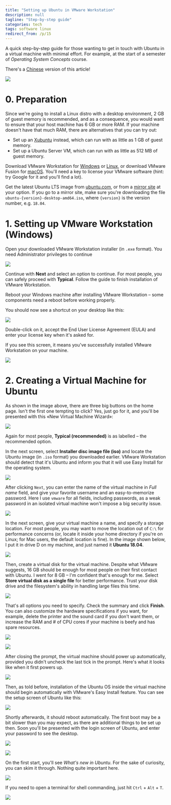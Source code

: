 ```yaml
---
title: "Setting up Ubuntu in VMware Workstation"
description: null
tagline: "Step-by-step guide"
categories: tech
tags: software linux
redirect_from: /p/15
---
```


A quick step-by-step guide for those wanting to get in touch with Ubuntu in a virtual machine with minimal effort. For example, at the start of a semester of *Operating System Concepts* course.

There's a [Chinese](/p/15-cn) version of this article!

![](/image/setup-vmware/vmware-splash.png)

# 0. Preparation

Since we're going to install a Linux distro with a desktop environment, 2 GB of guest memory is recommended, and as a consequence, you would want to ensure that your host machine has 6 GB or more RAM. If your machine doesn't have that much RAM, there are alternatives that you can try out:

- Set up an [Xubuntu](https://xubuntu.org/) instead, which can run with as little as 1 GB of guest memory.
- Set up a Ubuntu Server VM, which can run with as little as 512 MB of guest memory.

Download VMware Workstation for [Windows][vmware-w] or [Linux][vmware-l], or download VMware Fusion for [macOS][vmware-m]. You'll need a key to license your VMware software (hint: try Google for it and you'll find a lot).

Get the latest Ubuntu LTS image from [ubuntu.com][1], or from a [mirror site][2] at your option. If you go to a mirror site, make sure you're downloading the file `ubuntu-{version}-desktop-amd64.iso`, where `{version}` is the version number, e.g. `18.04`.

# 1. Setting up VMware Workstation (Windows)

Open your downloaded VMware Workstation installer (in `.exe` format). You need Administrator privileges to continue

![](/image/setup-vmware/vm-1.png)

Continue with **Next** and select an option to continue. For most people, you can safely proceed with **Typical**. Follow the guide to finish installation of VMware Workstation.

Reboot your Windows machine after installing VMware Workstation &ndash; some components need a reboot before working properly.

You should now see a shortcut on your desktop like this:

![](/image/setup-vmware/Win10-tile.png)

Double-click on it, accept the End User License Agreement (EULA) and enter your license key when it's asked for.

If you see this screen, it means you've successfully installed VMware Workstation on your machine.

![](/image/setup-vmware/home-page.png)

# 2. Creating a Virtual Machine for Ubuntu

As shown in the image above, there are three big buttons on the home page. Isn't the first one tempting to click? Yes, just go for it, and you'll be presented with this «New Virtual Machine Wizard»:

![](/image/setup-vmware/nvmw-1.png)

Again for most people, **Typical (recommended)** is as labelled &ndash; the recommended option.

In the next screen, select **Installer disc image file (iso)** and locate the Ubuntu image (in `.iso` format) you downloaded earlier. VMware Workstation should detect that it's Ubuntu and inform you that it will use Easy Install for the operating system.

![](/image/setup-vmware/nvmw-2.png)

After clicking `Next`, you can enter the name of the virtual machine in *Full name* field, and give your favorite username and an easy-to-memorize password. Here I use `vmware` for all fields, including passwords, as a weak password in an isolated virtual machine won't impose a big security issue.

![](/image/setup-vmware/nvmw-3.png)

In the next screen, give your virtual machine a name, and specify a storage location. For most people, you may want to move the location out of `C:\` for performance concerns (or, locate it inside your home directory if you're on Linux; for Mac users, the default location is fine). In the image shown below, I put it in drive D on my machine, and just named it **Ubuntu 18.04**.

![](/image/setup-vmware/nvmw-4.png)

Then, create a virtual disk for the virtual machine. Despite what VMware suggests, 16 GB should be enough for most people on their first contact with Ubuntu. I went for 8 GB &ndash; I'm confident that's enough for me. Select **Store virtual disk as a single file** for better performance. Trust your disk drive and the filesystem's ability in handling large files this time.

![](/image/setup-vmware/nvmw-5.png)

That's all options you need to specify. Check the summary and click **Finish**. You can also customize the hardware specifications if you want, for example, delete the printer and the sound card if you don't want them, or increase the RAM and \# of CPU cores if your machine is beefy and has spare resources.

![](/image/setup-vmware/nvmw-6.png)

![](/image/setup-vmware/nvmw-7.png)

After closing the prompt, the virtual machine should power up automatically, provided you didn't uncheck the last tick in the prompt. Here's what it looks like when it first powers up.

![](/image/setup-vmware/u-1.png)

Then, as told before, installation of the Ubuntu OS inside the virtual machine should begin automatically with VMware's Easy Install feature. You can see the setup screen of Ubuntu like this:

![](/image/setup-vmware/u-2.png)

Shortly afterwards, it should reboot automatically. The first boot may be a bit slower than you may expect, as there are additional things to be set up then. Soon you'll be presented with the login screen of Ubuntu, and enter your password to see the desktop.

![](/image/setup-vmware/u-3.png)

![](/image/setup-vmware/u-4.png)

On the first start, you'll see *What's new in Ubuntu*. For the sake of curiosity, you can skim it through. Nothing quite important here.

![](/image/setup-vmware/u-5.png)

If you need to open a terminal for shell commanding, just hit `Ctrl` + `Alt` + `T`.

![](/image/setup-vmware/u-6.png)

  [1]: https://www.ubuntu.com/download/desktop
  [2]: https://launchpad.net/ubuntu/+cdmirrors
  [3]: https://mirrors.ustc.edu.cn/ubuntu-releases/bionic/
  [vmware-w]: https://www.vmware.com/go/getworkstation-win
  [vmware-m]: https://www.vmware.com/go/getfusion
  [vmware-l]: https://www.vmware.com/go/getworkstation-linux
  [kb]: https://kb.vmware.com/articleview?docid=2098121
